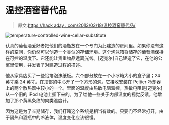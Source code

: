 # 温控酒窖替代品

> 原文:[https://hack aday . com/2013/03/18/温控酒窖替代品/](https://hackaday.com/2013/03/18/temperature-controlled-wine-cellar-substitute/)

![temperature-controlled-wine-cellar-substitute](../Images/6c90ffe0a223bee4096b6963f5639a71.png)

认真的葡萄酒爱好者把他们的酒瓶放在一个专门为此建造的房间里。如果你没有这样的空间，你仍然可以创造一个类似的存储环境。这个泡沫箱将储存的葡萄酒保持在可控的温度下。它还能让贵重物品远离光线。[迈克尔]自己建造了它，在他的公寓里使用，并发表了对建造过程的描述。

他从家具店买了一些铝箔泡沫纸板。六个部分放在一个小冰箱大小的盒子里；24 英寸乘 24 英寸。在顶部的中心开了一个方形的洞。它接收安装在 Peltier 冷却器上的两个散热器中较小的一个。里面的温度由热敏电阻监控，热敏电阻是[迈克尔]从一个旧的 iPod 电池上撕下来的。为了给他一些关于内部温度的视觉反馈，他增加了那个黄黑条纹的肉类温度计。

因为这是为了长期储存，我们打赌这个系统是相当有效的。只要门不经常打开，由于隔热和酒瓶中的冷液体，温度变化应该很慢。